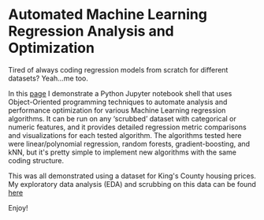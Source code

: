 # Automated Machine Learning Regression Analysis and Optimization
Tired of always coding regression models from scratch for different datasets? Yeah...me too.

In this [page](https://nbviewer.jupyter.org/github/omshapira/Automated_ML_Regression_Analysis/blob/master/Regression_Analysis.html) I demonstrate a Python Jupyter notebook shell that uses Object-Oriented programming techniques to automate analysis and performance optimization for various Machine Learning regression algorithms. It can be run on any ‘scrubbed’ dataset with categorical or numeric features, and it provides detailed regression metric comparisons and visualizations for each tested algorithm. The algorithms tested here were linear/polynomial regression, random forests, gradient-boosting, and kNN, but it's pretty simple to implement new algorithms with the same coding structure.

This was all demonstrated using a dataset for King's County housing prices. My exploratory data analysis (EDA) and scrubbing on this data can be found [here](https://nbviewer.jupyter.org/github/omshapira/Automated_ML_Regression_Analysis/blob/master/Housing_Data_EDA.html)

Enjoy!
